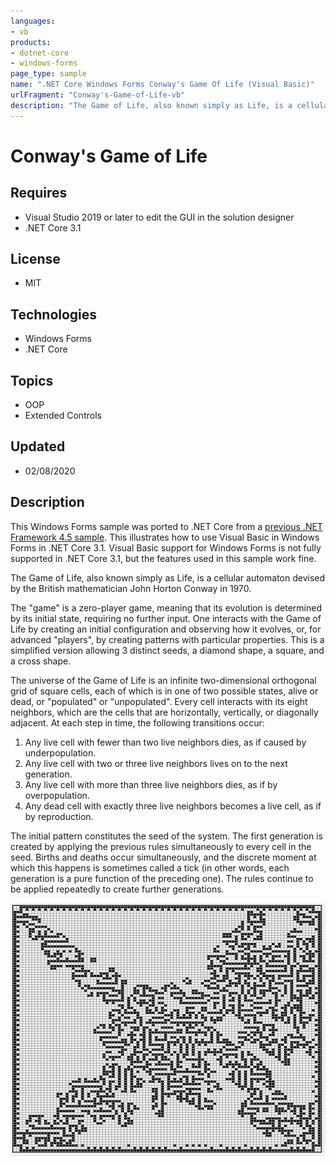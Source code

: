 ```yaml
---
languages:
- vb
products:
- dotnet-core
- windows-forms
page_type: sample
name: ".NET Core Windows Forms Conway's Game Of Life (Visual Basic)"
urlFragment: "Conway's-Game-of-Life-vb"
description: "The Game of Life, also known simply as Life, is a cellular automaton devised by the British mathematician John Horton Conway in 1970."
---
```

# Conway's Game of Life

## Requires

- Visual Studio 2019 or later to edit the GUI in the solution designer
- .NET Core 3.1

## License

- MIT

## Technologies

- Windows Forms
- .NET Core

## Topics

- OOP
- Extended Controls

## Updated

- 02/08/2020

## Description

This Windows Forms sample was ported to .NET Core from a [previous .NET Framework 4.5 sample](https://github.com/microsoftarchive/msdn-code-gallery-community-a-c/tree/master/Conway's%20Game%20of%20Life/%5BVB%5D-Conway's%20Game%20of%20Life/VB).  This illustrates how to use Visual Basic in Windows Forms in .NET Core 3.1. Visual Basic support for Windows Forms is not fully supported in .NET Core 3.1, but the features used in this sample work fine.

The Game of Life, also known simply as Life, is a cellular automaton devised by the British mathematician John Horton Conway in 1970.

The "game" is a zero-player game, meaning that its evolution is determined by its initial state, requiring no further input. One interacts with the Game of Life by creating an initial configuration and observing how it evolves, or, for advanced "players", by creating patterns with particular properties. This is a simplified version allowing 3 distinct seeds, a diamond shape, a square, and a cross shape.

The universe of the Game of Life is an infinite two-dimensional orthogonal grid of square cells, each of which is in one of two possible states, alive or dead, or "populated" or "unpopulated". Every cell interacts with its eight neighbors, which are the cells that are horizontally, vertically, or diagonally adjacent. At each step in time, the following transitions occur:

1. Any live cell with fewer than two live neighbors dies, as if caused by underpopulation.
2. Any live cell with two or three live neighbors lives on to the next generation.
3. Any live cell with more than three live neighbors dies, as if by overpopulation.
4. Any dead cell with exactly three live neighbors becomes a live cell, as if by reproduction.

The initial pattern constitutes the seed of the system. The first generation is created by applying the previous rules simultaneously to every cell in the seed. Births and deaths occur simultaneously, and the discrete moment at which this happens is sometimes called a tick (in other words, each generation is a pure function of the preceding one). The rules continue to be applied repeatedly to create further generations.

![Conway's Game of Life Image](Conway's-Game-of-Life-VB.jpg)
